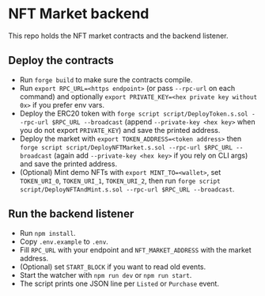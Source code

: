 # NFT Market backend

This repo holds the NFT market contracts and the backend listener.

## Deploy the contracts

- Run `forge build` to make sure the contracts compile.
- Run `export RPC_URL=<https endpoint>` (or pass `--rpc-url` on each command) and optionally `export PRIVATE_KEY=<hex private key without 0x>` if you prefer env vars.
- Deploy the ERC20 token with `forge script script/DeployToken.s.sol --rpc-url $RPC_URL --broadcast` (append `--private-key <hex key>` when you do not export `PRIVATE_KEY`) and save the printed address.
- Deploy the market with `export TOKEN_ADDRESS=<token address>` then `forge script script/DeployNFTMarket.s.sol --rpc-url $RPC_URL --broadcast` (again add `--private-key <hex key>` if you rely on CLI args) and save the printed address.
- (Optional) Mint demo NFTs with `export MINT_TO=<wallet>`, set `TOKEN_URI_0`, `TOKEN_URI_1`, `TOKEN_URI_2`, then run `forge script script/DeployNFTAndMint.s.sol --rpc-url $RPC_URL --broadcast`.

## Run the backend listener

- Run `npm install`.
- Copy `.env.example` to `.env`.
- Fill `RPC_URL` with your endpoint and `NFT_MARKET_ADDRESS` with the market address.
- (Optional) set `START_BLOCK` if you want to read old events.
- Start the watcher with `npm run dev` or `npm run start`.
- The script prints one JSON line per `Listed` or `Purchase` event.
